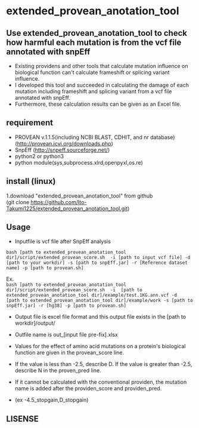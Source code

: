 # extended_provean_anotation_tool

## Use extended_provean_anotation_tool to check how harmful each mutation is from the vcf file annotated with snpEff

- Existing providens and other tools that calculate mutation influence on biological function can't calculate frameshift or splicing variant influence.  
- I developed this tool and succeeded in calculating the damage of each mutation including frameshift and splicing variant from a vcf file annotated with snpEff.  
- Furthermore, these calculation results can be given as an Excel file.  


## requirement  

- PROVEAN v.1.1.5(including NCBI BLAST, CDHIT, and nr database)  (http://provean.jcvi.org/downloads.php)  
- SnpEff  (http://snpeff.sourceforge.net/)  
- python2 or python3  
- python module(sys,subprocess.xlrd,openpyxl,os.re)  


## install (linux)  
1.download "extended_provean_anotation_tool" from github  
(git clone https://github.com/Ito-Takumi1225/extended_provean_anotation_tool.git)

## Usage  

- Inputfile is vcf file after SnpEff analysis  

`bash [path to extended_provean_anotation_tool dir]/script/extended_provean_score.sh  -i [path to input vcf file] -d [path to your workdir] -s [path to snpEff.jar] -r [Reference dataset name] -p [path to provean.sh]`

Ex.  
` bash [path to extended_provean_anotation_tool dir]/script/extended_provean_score.sh  -i  [path to extended_provean_anotation_tool dir]/example/test.1KG.ann.vcf -d  [path to extended_provean_anotation_tool dir]/example/work -s [path to snpEff.jar] -r [hg38] -p [path to provean.sh]  `

- Output file is excel file format and this output file exists in the [path to workdir]/output/  
- Outfile name is out_[input file pre-fix].xlsx  

- Values for the effect of amino acid mutations on a protein's biological function are given in the provean_score line.  
- If the value is less than -2.5, describe D. If the value is greater than -2.5, describe N in the proven_pred line.  
- If it cannot be calculated with the conventional providen, the mutation name is added after the providen_score and providen_pred.  
 - (ex -4.5_stopgain,D_stopgain)


## LISENSE

